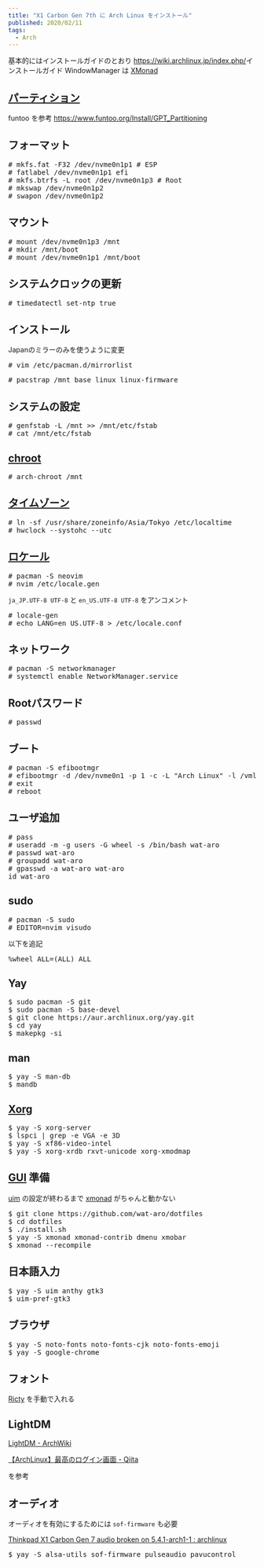 ```yaml
---
title: "X1 Carbon Gen 7th に Arch Linux をインストール"
published: 2020/02/11
tags:
  - Arch
---
```


<p>基本的にはインストールガイドのとおり
<a href="https://wiki.archlinux.jp/index.php/">https://wiki.archlinux.jp/index.php/</a>インストールガイド
WindowManager は <a class="keyword" href="http://d.hatena.ne.jp/keyword/XMonad">XMonad</a></p>

<h2><a class="keyword" href="http://d.hatena.ne.jp/keyword/%A5%D1%A1%BC%A5%C6%A5%A3%A5%B7%A5%E7%A5%F3">パーティション</a></h2>

<p>funtoo を参考
<a href="https://www.funtoo.org/Install/GPT_Partitioning">https://www.funtoo.org/Install/GPT_Partitioning</a></p>

<h2>フォーマット</h2>

<pre class="code shell" data-lang="shell" data-unlink># mkfs.fat -F32 /dev/nvme0n1p1 # ESP
# fatlabel /dev/nvme0n1p1 efi
# mkfs.btrfs -L root /dev/nvme0n1p3 # Root
# mkswap /dev/nvme0n1p2
# swapon /dev/nvme0n1p2</pre>


<h2>マウント</h2>

<pre class="code shell" data-lang="shell" data-unlink># mount /dev/nvme0n1p3 /mnt
# mkdir /mnt/boot
# mount /dev/nvme0n1p1 /mnt/boot</pre>


<h2>システムクロックの更新</h2>

<pre class="code shell" data-lang="shell" data-unlink># timedatectl set-ntp true</pre>


<h2>インストール</h2>

<p>Japanのミラーのみを使うように変更</p>

<pre class="code shell" data-lang="shell" data-unlink># vim /etc/pacman.d/mirrorlist</pre>




<pre class="code shell" data-lang="shell" data-unlink># pacstrap /mnt base linux linux-firmware</pre>


<h2>システムの設定</h2>

<pre class="code shell" data-lang="shell" data-unlink># genfstab -L /mnt &gt;&gt; /mnt/etc/fstab
# cat /mnt/etc/fstab</pre>


<h2><a class="keyword" href="http://d.hatena.ne.jp/keyword/chroot">chroot</a></h2>

<pre class="code shell" data-lang="shell" data-unlink># arch-chroot /mnt</pre>


<h2><a class="keyword" href="http://d.hatena.ne.jp/keyword/%A5%BF%A5%A4%A5%E0%A5%BE%A1%BC%A5%F3">タイムゾーン</a></h2>

<pre class="code shell" data-lang="shell" data-unlink># ln -sf /usr/share/zoneinfo/Asia/Tokyo /etc/localtime
# hwclock --systohc --utc</pre>


<h2><a class="keyword" href="http://d.hatena.ne.jp/keyword/%A5%ED%A5%B1%A1%BC%A5%EB">ロケール</a></h2>

<pre class="code shell" data-lang="shell" data-unlink># pacman -S neovim
# nvim /etc/locale.gen</pre>


<p><code>ja_JP.UTF-8 UTF-8</code> と <code>en_US.UTF-8 UTF-8</code> をアンコメント</p>

<pre class="code shell" data-lang="shell" data-unlink># locale-gen
# echo LANG=en_US.UTF-8 &gt; /etc/locale.conf</pre>


<h2>ネットワーク</h2>

<pre class="code shell" data-lang="shell" data-unlink># pacman -S networkmanager
# systemctl enable NetworkManager.service</pre>


<h2>Rootパスワード</h2>

<pre class="code shell" data-lang="shell" data-unlink># passwd</pre>


<h2>ブート</h2>

<pre class="code shell" data-lang="shell" data-unlink># pacman -S efibootmgr
# efibootmgr -d /dev/nvme0n1 -p 1 -c -L &#34;Arch Linux&#34; -l /vmlinuz-linux -u &#34;root=/dev/nvme0n1p3 rw initrd=/initramfs-linux.img&#34;
# exit
# reboot</pre>


<h2>ユーザ追加</h2>

<pre class="code shell" data-lang="shell" data-unlink># pass
# useradd -m -g users -G wheel -s /bin/bash wat-aro
# passwd wat-aro
# groupadd wat-aro
# gpasswd -a wat-aro wat-aro
id wat-aro</pre>


<h2>sudo</h2>

<pre class="code shell" data-lang="shell" data-unlink># pacman -S sudo
# EDITOR=nvim visudo</pre>


<p>以下を追記</p>

<pre class="code shell" data-lang="shell" data-unlink>%wheel ALL=(ALL) ALL</pre>


<h2>Yay</h2>

<pre class="code shell" data-lang="shell" data-unlink>$ sudo pacman -S git
$ sudo pacman -S base-devel
$ git clone https://aur.archlinux.org/yay.git
$ cd yay
$ makepkg -si</pre>


<h2>man</h2>

<pre class="code shell" data-lang="shell" data-unlink>$ yay -S man-db
$ mandb</pre>


<h2><a class="keyword" href="http://d.hatena.ne.jp/keyword/Xorg">Xorg</a></h2>

<pre class="code shell" data-lang="shell" data-unlink>$ yay -S xorg-server
$ lspci | grep -e VGA -e 3D
$ yay -S xf86-video-intel
$ yay -S xorg-xrdb rxvt-unicode xorg-xmodmap</pre>


<h2><a class="keyword" href="http://d.hatena.ne.jp/keyword/GUI">GUI</a> 準備</h2>

<p><a class="keyword" href="http://d.hatena.ne.jp/keyword/uim">uim</a> の設定が終わるまで <a class="keyword" href="http://d.hatena.ne.jp/keyword/xmonad">xmonad</a> がちゃんと動かない</p>

<pre class="code shell" data-lang="shell" data-unlink>$ git clone https://github.com/wat-aro/dotfiles
$ cd dotfiles
$ ./install.sh
$ yay -S xmonad xmonad-contrib dmenu xmobar
$ xmonad --recompile</pre>


<h2>日本語入力</h2>

<pre class="code shell" data-lang="shell" data-unlink>$ yay -S uim anthy gtk3
$ uim-pref-gtk3</pre>


<h2>ブラウザ</h2>

<pre class="code shell" data-lang="shell" data-unlink>$ yay -S noto-fonts noto-fonts-cjk noto-fonts-emoji
$ yay -S google-chrome</pre>


<h2>フォント</h2>

<p><a class="keyword" href="http://d.hatena.ne.jp/keyword/Ricty">Ricty</a> を手動で入れる</p>

<h2>LightDM</h2>

<p><a href="https://wiki.archlinux.jp/index.php/LightDM">LightDM - ArchWiki</a></p>

<p><a href="https://qiita.com/Hayao0819/items/7784178c7fd568291905">&#x3010;ArchLinux&#x3011;&#x6700;&#x9AD8;&#x306E;&#x30ED;&#x30B0;&#x30A4;&#x30F3;&#x753B;&#x9762; - Qiita</a></p>

<p>を参考</p>

<h2>オーディオ</h2>

<p>オーディオを有効にするためには <code>sof-firmware</code> も必要</p>

<p><a href="https://www.reddit.com/r/archlinux/comments/e5rpxv/thinkpad_x1_carbon_gen_7_audio_broken_on_541arch11/">Thinkpad X1 Carbon Gen 7 audio broken on 5.4.1-arch1-1 : archlinux</a></p>

<pre class="code shell" data-lang="shell" data-unlink>$ yay -S alsa-utils sof-firmware pulseaudio pavucontrol</pre>



